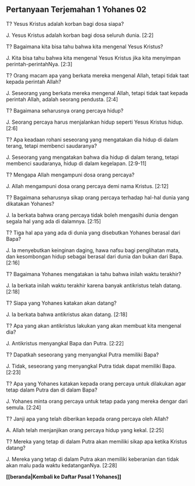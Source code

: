 ## Pertanyaan Terjemahan 1 Yohanes 02 ##

T? Yesus Kristus adalah korban bagi dosa siapa?

J. Yesus Kristus adalah korban bagi dosa seluruh dunia. [2:2]

T? Bagaimana kita bisa tahu bahwa kita mengenal Yesus Kristus?

J. Kita bisa tahu bahwa kita mengenal Yesus Kristus jika kita menyimpan perintah-perintahNya. [2:3]

T? Orang macam apa yang berkata mereka mengenal Allah, tetapi tidak taat kepada perintah Allah?

J. Seseorang yang berkata mereka mengenal Allah, tetapi tidak taat kepada perintah Allah, adalah seorang pendusta. [2:4]

T? Bagaimana seharusnya orang percaya hidup?

J. Seorang percaya harus menjalankan hidup seperti Yesus Kristus hidup. [2:6]

T? Apa keadaan rohani seseorang yang mengatakan dia hidup di dalam terang, tetapi membenci saudaranya?

J. Seseorang yang mengatakan bahwa dia hidup di dalam terang, tetapi membenci saudaranya, hidup di dalam kegelapan. [2:9-11]

T? Mengapa Allah mengampuni dosa orang percaya?

J. Allah mengampuni dosa orang percaya demi nama Kristus. [2:12]

T? Bagaimana seharusnya sikap orang percaya terhadap hal-hal dunia yang dikatakan Yohanes?

J. Ia berkata bahwa orang percaya tidak boleh mengasihi dunia dengan segala hal yang ada di dalamnya. [2:15]

T? Tiga hal apa yang ada di dunia yang disebutkan Yohanes berasal dari Bapa?

J. Ia menyebutkan keinginan daging, hawa nafsu bagi penglihatan mata, dan kesombongan hidup sebagai berasal dari dunia dan bukan dari Bapa. [2:16]

T? Bagaimana Yohanes mengatakan ia tahu bahwa inilah waktu terakhir?

J. Ia berkata inilah waktu terakhir karena banyak antikristus telah datang. [2:18]

T? Siapa yang Yohanes katakan akan datang?

J. Ia berkata bahwa antikristus akan datang. [2:18]

T? Apa yang akan antikristus lakukan yang akan membuat kita mengenal dia?

J. Antikristus menyangkal Bapa dan Putra. [2:22]

T? Dapatkah seseorang yang menyangkal Putra memiliki Bapa?

J. Tidak, seseorang yang menyangkal Putra tidak dapat memiliki Bapa. [2:23]

T? Apa yang Yohanes katakan kepada orang percaya untuk dilakukan agar tetap dalam Putra dan di dalam Bapa?

J. Yohanes minta orang percaya untuk tetap pada yang mereka dengar dari semula. [2:24]

T? Janji apa yang telah diberikan kepada orang percaya oleh Allah?

A. Allah telah menjanjikan orang percaya hidup yang kekal. [2:25]

T? Mereka yang tetap di dalam Putra akan memiliki sikap apa ketika Kristus datang?

J. Mereka yang tetap di dalam Putra akan memiliki keberanian dan tidak akan malu pada waktu kedatanganNya. [2:28]

__[[beranda|Kembali ke Daftar Pasal 1 Yohanes]]__

